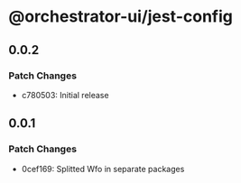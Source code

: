 # @orchestrator-ui/jest-config

## 0.0.2

### Patch Changes

- c780503: Initial release

## 0.0.1

### Patch Changes

- 0cef169: Splitted Wfo in separate packages
